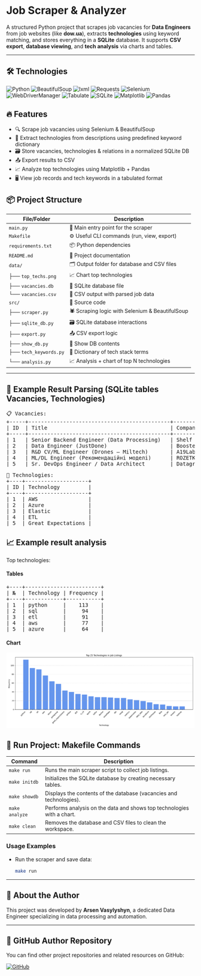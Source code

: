 # Job Scraper & Analyzer

A structured Python project that scrapes job vacancies for **Data Engineers** from job websites (like **dow.ua**), extracts **technologies** using keyword matching, and stores everything in a **SQLite** database. It supports **CSV export**, **database viewing**, and **tech analysis** via charts and tables.

---

## 🛠️ Technologies

![Python](https://img.shields.io/badge/Python-3.10+-blue?logo=python&logoColor=white)
![BeautifulSoup](https://img.shields.io/badge/BeautifulSoup4-Web%20Scraping-yellow?logo=beautifulsoup&logoColor=black)
![lxml](https://img.shields.io/badge/lxml-Parser-green?logo=xml&logoColor=white)
![Requests](https://img.shields.io/badge/Requests-HTTP%20Client-lightgrey?logo=python&logoColor=black)
![Selenium](https://img.shields.io/badge/Selenium-automation-43B02A?logo=selenium&logoColor=white)
![WebDriverManager](https://img.shields.io/badge/WebDriver_Manager-Installers-blueviolet?logo=selenium&logoColor=white)
![Tabulate](https://img.shields.io/badge/Tabulate-CLI%20Tables-orange?logo=python&logoColor=white)
![SQLite](https://img.shields.io/badge/SQLite-embedded-lightgrey?logo=sqlite&logoColor=blue)
![Matplotlib](https://img.shields.io/badge/Matplotlib-visualization-orange)
![Pandas](https://img.shields.io/badge/Pandas-data%20analysis-150458?logo=pandas)

## 🔥 Features

- 🔍 Scrape job vacancies using Selenium & BeautifulSoup
- 🧠 Extract technologies from descriptions using predefined keyword dictionary
- 🗃️ Store vacancies, technologies & relations in a normalized SQLite DB
- 📤 Export results to CSV
- 📈 Analyze top technologies using Matplotlib + Pandas
- 🖥️ View job records and tech keywords in a tabulated format

## 📦 Project Structure

| File/Folder            | Description                                     |
| ---------------------- | ----------------------------------------------- |
| `main.py`              | 🎯 Main entry point for the scraper             |
| `Makefile`             | ⚙️ Useful CLI commands (run, view, export)      |
| `requirements.txt`     | 📦 Python dependencies                          |
| `README.md`            | 📘 Project documentation                        |
| `data/`                | 🗂️ Output folder for database and CSV files     |
| ├── `top_techs.png`    | 📈 Chart top technologies                       |
| ├── `vacancies.db`     | 🧱 SQLite database file                         |
| └── `vacancies.csv`    | 📄 CSV output with parsed job data              |
| `src/`                 | 🧠 Source code                                  |
| ├── `scraper.py`       | 🕷️ Scraping logic with Selenium & BeautifulSoup |
| ├── `sqlite_db.py`     | 🗃️ SQLite database interactions                 |
| ├── `export.py`        | 📤 CSV export logic                             |
| ├── `show_db.py`       | 👀 Show DB contents                             |
| ├── `tech_keywords.py` | 🧠 Dictionary of tech stack terms               |
| └── `analysis.py`      | 📈 Analysis + chart of top N technologies       |

---

## 🧩 Example Result Parsing (SQLite tables Vacancies, Technologies)

<pre>
📋 Vacancies:
+-----+---------------------------------------------+------------+-----------+
| ID  | Title                                       | Company    | Link      |
+-----+---------------------------------------------+------------+-----------+             
| 1   | Senior Backend Engineer (Data Processing)   | Shelf      | [Link]    |
| 2   | Data Engineer (JustDone)                    | Boosters   | [Link]    |
| 3   | R&D CV/ML Engineer (Drones — Miltech)       | A19Lab.com | [Link]    |
| 4   | ML/DL Engineer (Рекомендаційні моделі)      | ROZETKA    | [Link]    |
| 5   | Sr. DevOps Engineer / Data Architect        | Datagrok   | [Link]    |
</pre>

<pre>
🧪 Technologies:
+----+--------------------+
| ID | Technology         |
+----+--------------------+
| 1  | AWS                |
| 2  | Azure              |
| 3  | Elastic            |
| 4  | ETL                |
| 5  | Great Expectations |
</pre>

## 📈 Example result analysis

Top technologies:

#### Tables

<pre>
+----+------------------------+
| №  | Technology | Frequency |
+----+------------+-----------+
| 1  | python     |    113    |
| 2  | sql        |     94    |
| 3  | etl        |     91    |
| 4  | aws        |     77    |
| 5  | azure      |     64    |
</pre>

#### Chart

![Top technologies](data/top_techs.png)

## 🚀 Run Project: Makefile Commands

| Command        | Description                                                            |
| -------------- | ---------------------------------------------------------------------- |
| `make run`     | Runs the main scraper script to collect job listings.                  |
| `make initdb`  | Initializes the SQLite database by creating necessary tables.          |
| `make showdb`  | Displays the contents of the database (vacancies and technologies).    |
| `make analyze` | Performs analysis on the data and shows top technologies with a chart. |
| `make clean`   | Removes the database and CSV files to clean the workspace.             |

### Usage Examples

- Run the scraper and save data:

  ```bash
  make run
  ```

---

## 👤 About the Author

This project was developed by **Arsen Vasylyshyn**, a dedicated Data Engineer specializing in data processing and automation.

---

## 🔗 GitHub Author Repository

You can find other project repositories and related resources on GitHub:

[![GitHub](https://img.shields.io/badge/GitHub-%2312100E.svg?style=for-the-badge&logo=github&logoColor=white)](https://github.com/ArsenVasylyshyn)
